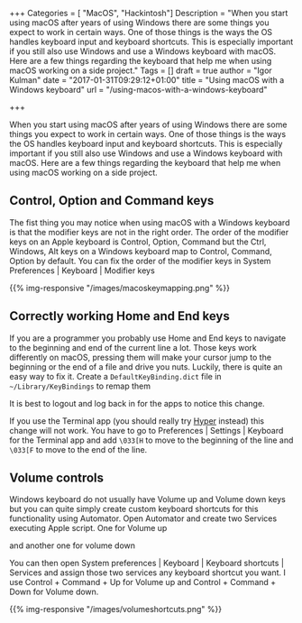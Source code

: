 ﻿+++
Categories = [ "MacOS", "Hackintosh"]
Description = "When you start using macOS after years of using Windows there are some things you expect to work in certain ways. One of those things is the ways the OS handles keyboard input and keyboard shortcuts. This is especially important if you still also use Windows and use a Windows keyboard with macOS. Here are a few things regarding the keyboard that help me when using macOS working on a side project."
Tags = []
draft = true
author = "Igor Kulman"
date = "2017-01-31T09:29:12+01:00"
title = "Using macOS with a Windows keyboard"
url = "/using-macos-with-a-windows-keyboard"

+++

When you start using macOS after years of using Windows there are some things you expect to work in certain ways. One of those things is the ways the OS handles keyboard input and keyboard shortcuts. This is especially important if you still also use Windows and use a Windows keyboard with macOS. Here are a few things regarding the keyboard that help me when using macOS working on a side project.

## Control, Option and Command keys

The fist thing you may notice when using macOS with a Windows keyboard is that the modifier keys are not in the right order. The order of the modifier keys on an Apple keyboard is Control, Option, Command but the Ctrl, Windows, Alt keys on a Windows keyboard map to Control, Command, Option by default. You can fix the order of the modifier keys in System Preferences | Keyboard | Modifier keys

{{% img-responsive "/images/macoskeymapping.png" %}}

<!--more-->

## Correctly working Home and End keys

If you are a programmer you probably use Home and End keys to navigate to the beginning and end of the current line a lot. Those keys work differently on macOS, pressing them will make your cursor jump to the beginning or the end of a file and drive you nuts. Luckily, there is quite an easy way to fix it. Create a `DefaultKeyBinding.dict` file in `~/Library/KeyBindings` to remap them

<div data-gist="8b7ccbb32a639b7fdb2efaa5f4b02d6d"></div>

It is best to logout and log back in for the apps to notice this change.

If you use the Terminal app (you should really try [Hyper](https://hyper.is/) instead) this change will not work. You have to go to Preferences | Settings | Keyboard for the Terminal app and add `\033[H` to move to the beginning of the line and `\033[F` to move to the end of the line.

## Volume controls

Windows keyboard do not usually have Volume up and Volume down keys but you can quite simply create custom keyboard shortcuts for this functionality using Automator. Open Automator and create two Services executing Apple script. One for Volume up

<div data-gist="871c92d9fdadf8dea25d4bbbae28ce66" data-file="volumeup.applescript"></div>

and another one for volume down

<div data-gist="871c92d9fdadf8dea25d4bbbae28ce66" data-file="volumedown.applescript"></div>

You can then open System preferences | Keyboard | Keyboard shortcuts | Services and assign those two services any keyboard shortcut you want. I use Control + Command + Up for Volume up and Control + Command + Down for Volume down.

{{% img-responsive "/images/volumeshortcuts.png" %}}
